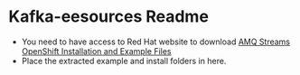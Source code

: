 # Kafka-eesources Readme

* You need to have access to Red Hat website to download [AMQ Streams OpenShift Installation and Example Files](https://access.redhat.com/jbossnetwork/restricted/listSoftware.html?downloadType=distributions&product=jboss.amq.streams)
* Place the extracted example and install folders in here.
